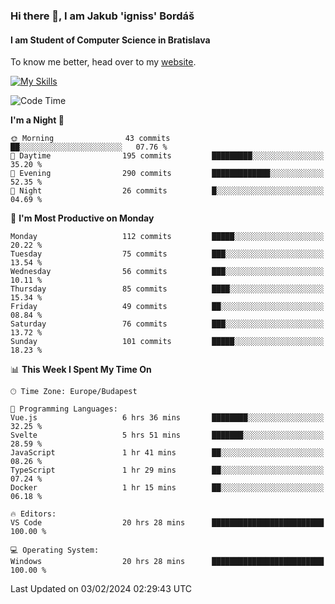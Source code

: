 ### Hi there 👋, I am Jakub 'igniss' Bordáš

#### I am Student of Computer Science in Bratislava
To know me better, head over to my [website](https://bordas.sk).

[![My Skills](https://skillicons.dev/icons?i=js,html,css,figma,svelte,java,kotlin,python,postgresql,typescript,nest,nodejs)](https://bordas.sk)


<!--START_SECTION:waka-->
![Code Time](http://img.shields.io/badge/Code%20Time-1%2C390%20hrs%2049%20mins-blue)

**I'm a Night 🦉** 

```text
🌞 Morning                43 commits          ██░░░░░░░░░░░░░░░░░░░░░░░   07.76 % 
🌆 Daytime                195 commits         █████████░░░░░░░░░░░░░░░░   35.20 % 
🌃 Evening                290 commits         █████████████░░░░░░░░░░░░   52.35 % 
🌙 Night                  26 commits          █░░░░░░░░░░░░░░░░░░░░░░░░   04.69 % 
```
📅 **I'm Most Productive on Monday** 

```text
Monday                   112 commits         █████░░░░░░░░░░░░░░░░░░░░   20.22 % 
Tuesday                  75 commits          ███░░░░░░░░░░░░░░░░░░░░░░   13.54 % 
Wednesday                56 commits          ███░░░░░░░░░░░░░░░░░░░░░░   10.11 % 
Thursday                 85 commits          ████░░░░░░░░░░░░░░░░░░░░░   15.34 % 
Friday                   49 commits          ██░░░░░░░░░░░░░░░░░░░░░░░   08.84 % 
Saturday                 76 commits          ███░░░░░░░░░░░░░░░░░░░░░░   13.72 % 
Sunday                   101 commits         █████░░░░░░░░░░░░░░░░░░░░   18.23 % 
```


📊 **This Week I Spent My Time On** 

```text
🕑︎ Time Zone: Europe/Budapest

💬 Programming Languages: 
Vue.js                   6 hrs 36 mins       ████████░░░░░░░░░░░░░░░░░   32.25 % 
Svelte                   5 hrs 51 mins       ███████░░░░░░░░░░░░░░░░░░   28.59 % 
JavaScript               1 hr 41 mins        ██░░░░░░░░░░░░░░░░░░░░░░░   08.26 % 
TypeScript               1 hr 29 mins        ██░░░░░░░░░░░░░░░░░░░░░░░   07.24 % 
Docker                   1 hr 15 mins        ██░░░░░░░░░░░░░░░░░░░░░░░   06.18 % 

🔥 Editors: 
VS Code                  20 hrs 28 mins      █████████████████████████   100.00 % 

💻 Operating System: 
Windows                  20 hrs 28 mins      █████████████████████████   100.00 % 
```


 Last Updated on 03/02/2024 02:29:43 UTC
<!--END_SECTION:waka-->
